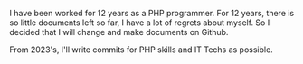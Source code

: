 I have been worked for 12 years as a PHP programmer.
For 12 years, there is so little documents left so far, I have a lot of regrets about myself.
So I decided that I will change and make documents on Github.

From 2023's, I'll write commits for PHP skills and IT Techs as possible.
